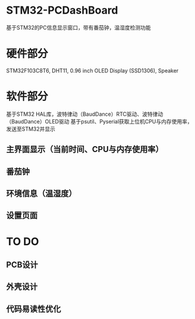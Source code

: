 # STM32-PCDashBoard
基于STM32的PC信息显示窗口，带有番茄钟，温湿度检测功能

# 硬件部分
STM32F103C8T6, DHT11, 0.96 inch OLED Display (SSD1306), Speaker


# 软件部分
基于STM32 HAL库，波特律动（BaudDance）RTC驱动、波特律动（BaudDance）OLED驱动
基于psutil、Pyserial获取上位机CPU与内存使用率，发送至STM32并显示

## 主界面显示（当前时间、CPU与内存使用率）
## 番茄钟
## 环境信息（温湿度）
## 设置页面

# TO DO
## PCB设计
## 外壳设计
## 代码易读性优化

